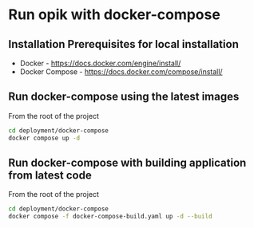 # Run opik with docker-compose

## Installation Prerequisites for local installation

- Docker - https://docs.docker.com/engine/install/
- Docker Compose - https://docs.docker.com/compose/install/

## Run docker-compose using the latest images

From the root of the project

```bash
cd deployment/docker-compose
docker compose up -d
```

## Run docker-compose with building application from latest code

From the root of the project

```bash
cd deployment/docker-compose
docker compose -f docker-compose-build.yaml up -d --build
```
